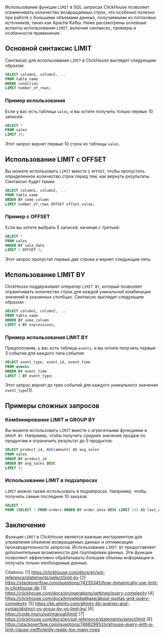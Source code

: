 Использование функции `LIMIT` в SQL запросах ClickHouse позволяет ограничивать количество возвращаемых строк, что особенно полезно при работе с большими объемами данных, получаемыми из потоковых источников, таких как Apache Kafka. Ниже рассмотрены основные аспекты использования `LIMIT`, включая синтаксис, примеры и особенности применения.

## Основной синтаксис LIMIT

Синтаксис для использования `LIMIT` в ClickHouse выглядит следующим образом:

```sql
SELECT column1, column2, ...
FROM table_name
WHERE condition
LIMIT number_of_rows;
```

### Пример использования

Если у вас есть таблица `sales`, и вы хотите получить только первые 10 записей:

```sql
SELECT *
FROM sales
LIMIT 10;
```

Этот запрос вернет первые 10 строк из таблицы `sales`.

## Использование LIMIT с OFFSET

Вы можете использовать `LIMIT` вместе с `OFFSET`, чтобы пропустить определенное количество строк перед тем, как вернуть результаты. Синтаксис будет таким:

```sql
SELECT column1, column2, ...
FROM table_name
ORDER BY some_column
LIMIT number_of_rows OFFSET offset_value;
```

### Пример с OFFSET

Если вы хотите выбрать 5 записей, начиная с третьей:

```sql
SELECT *
FROM sales
ORDER BY sale_date
LIMIT 5 OFFSET 2;
```

Этот запрос пропустит первые две строки и вернет следующие пять.

## Использование LIMIT BY

ClickHouse поддерживает оператор `LIMIT BY`, который позволяет ограничивать количество строк для каждой уникальной комбинации значений в указанных столбцах. Синтаксис выглядит следующим образом:

```sql
SELECT column1, column2, ...
FROM table_name
ORDER BY some_column
LIMIT n BY expressions;
```

### Пример использования LIMIT BY

Предположим, у вас есть таблица `events`, и вы хотите получить первые 3 события для каждого типа события:

```sql
SELECT event_type, event_id, event_time 
FROM events 
ORDER BY event_time 
LIMIT 3 BY event_type;
```

Этот запрос вернет до трех событий для каждого уникального значения `event_type`[1].

## Примеры сложных запросов

### Комбинирование LIMIT и GROUP BY

Вы можете использовать `LIMIT` вместе с агрегатными функциями и `GROUP BY`. Например, чтобы получить среднее значение продаж по продуктам и ограничить результат до 5 продуктов:

```sql
SELECT product_id, AVG(amount) AS avg_sales 
FROM sales 
GROUP BY product_id 
ORDER BY avg_sales DESC 
LIMIT 5;
```

### Использование LIMIT в подзапросах

`LIMIT` можно также использовать в подзапросах. Например, чтобы получить самые последние 10 заказов:

```sql
SELECT * 
FROM (SELECT * FROM orders ORDER BY order_date DESC LIMIT 10) AS last_orders;
```

## Заключение

Функция `LIMIT` в ClickHouse является важным инструментом для управления объемом возвращаемых данных и оптимизации производительности запросов. Использование `LIMIT BY` предоставляет дополнительные возможности для группировки данных. Эти функции позволяют эффективно обрабатывать большие объемы информации и получать только необходимые данные.

Citations:
[1] https://clickhouse.com/docs/en/sql-reference/statements/select/limit-by
[2] https://stackoverflow.com/questions/74235345/how-dynamically-use-limit-in-clickhouse-db
[3] https://clickhouse.com/docs/en/operations/settings/query-complexity
[4] https://clickhouse.com/docs/knowledgebase/about-quotas-and-query-complexity
[5] https://kb.altinity.com/altinity-kb-queries-and-syntax/distinct-vs-group-by-vs-limit-by/
[6] https://code.mu/ru/sql/manual/limit/
[7] https://clickhouse.com/docs/en/sql-reference/statements/select/limit
[8] https://stackoverflow.com/questions/74682991/clickhouse-query-with-a-limit-clause-inefficiently-reads-too-many-rows
